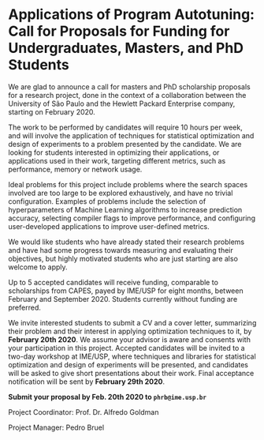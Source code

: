 

# Applications of Program Autotuning: Call for Proposals for Funding for Undergraduates, Masters, and PhD Students

We are glad to  announce a call for masters and PhD  scholarship proposals for a
research project, done in the context  of a collaboration between the University
of  São  Paulo   and  the  Hewlett  Packard  Enterprise   company,  starting  on
February 2020.

The work to be performed by candidates  will require 10 hours per week, and will
involve the application of techniques for statistical optimization and design of
experiments to a problem presented by the candidate. We are looking for students
interested in optimizing their applications, or applications used in their work,
targeting different metrics, such as performance, memory or network usage.

Ideal  problems  for this  project  include  problems  where the  search  spaces
involved  are  too large  to  be  explored  exhaustively,  and have  no  trivial
configuration. Examples of problems include  the selection of hyperparameters of
Machine Learning algorithms to  increase prediction accuracy, selecting compiler
flags  to improve  performance, and  configuring user-developed  applications to
improve user-defined metrics.

We would like students who have  already stated their research problems and have
had some progress towards measuring  and evaluating their objectives, but highly
motivated students who are just starting are also welcome to apply.

Up to  5 accepted  candidates will receive  funding, comparable  to scholarships
from  CAPES,   payed  by  IME/USP   for  eight  months,  between   February  and
September 2020. Students currently without funding are preferred.

We invite  interested students to  submit a CV  and a cover  letter, summarizing
their problem and  their interest in applying optimization techniques  to it, by
**February  20th 2020**.  We assume  your advisor  is aware  and consents  with your
participation in this project. Accepted candidates  will be invited to a two-day
workshop at IME/USP, where techniques and libraries for statistical optimization
and design  of experiments will  be presented, and  candidates will be  asked to
give short presentations about their work. Final acceptance notification will be
sent by **February 29th 2020**.

**Submit your proposal by Feb. 20th 2020 to `phrb@ime.usp.br`**

Project Coordinator: Prof. Dr. Alfredo Goldman

Project Manager: Pedro Bruel
